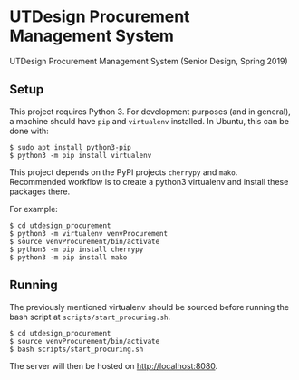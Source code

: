# UTDesign Procurement Management System

UTDesign Procurement Management System (Senior Design, Spring 2019)


## Setup

This project requires Python 3. For development purposes (and in general),
a machine should have `pip` and `virtualenv` installed. In Ubuntu, this
can be done with:

```
$ sudo apt install python3-pip
$ python3 -m pip install virtualenv
```


This project depends on the PyPI projects `cherrypy` and `mako`. Recommended 
workflow is to create a python3 virtualenv and install these packages there.

For example:

```
$ cd utdesign_procurement
$ python3 -m virtualenv venvProcurement
$ source venvProcurement/bin/activate
$ python3 -m pip install cherrypy
$ python3 -m pip install mako
```

## Running

The previously mentioned virtualenv should be sourced before running the
bash script at `scripts/start_procuring.sh`.

```
$ cd utdesign_procurement
$ source venvProcurement/bin/activate
$ bash scripts/start_procuring.sh
```

The server will then be hosted on [http://localhost:8080](http://localhost:8080).